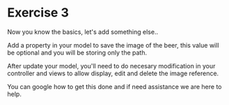 # Exercise 3

Now you know the basics, let's add something else..

Add a property in your model to save the image of the beer, this value will be optional and you will be storing only the path.

After update your model, you'll need to do necesary modification in your controller and views 
to allow display, edit and delete the image reference.

You can google how to get this done and if need assistance we are here to help.
